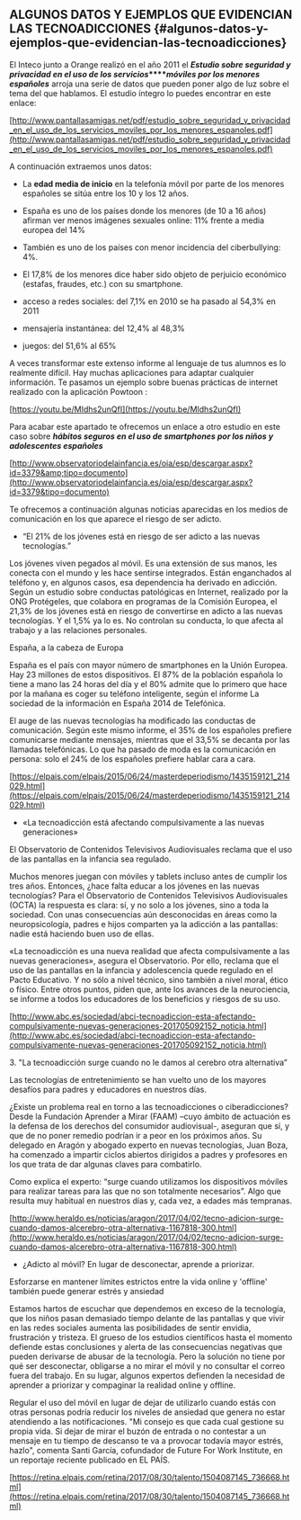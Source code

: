 ## ALGUNOS DATOS Y EJEMPLOS QUE EVIDENCIAN LAS TECNOADICCIONES {#algunos-datos-y-ejemplos-que-evidencian-las-tecnoadicciones}

El Inteco junto a Orange realizó en el año 2011 el **_Estudio sobre seguridad y privacidad en el uso de los servicios_****_móviles por los menores españoles_** arroja una serie de datos que pueden poner algo de luz sobre el tema del que hablamos. El estudio íntegro lo puedes encontrar en este enlace:

[http://www.pantallasamigas.net/pdf/estudio_sobre_seguridad_y_privacidad_en_el_uso_de_los_servicios_moviles_por_los_menores_espanoles.pdf](http://www.pantallasamigas.net/pdf/estudio_sobre_seguridad_y_privacidad_en_el_uso_de_los_servicios_moviles_por_los_menores_espanoles.pdf)

A continuación extraemos unos datos:

*   La **edad media de inicio** en la telefonía móvil por parte de los menores españoles se sitúa entre los 10 y los 12 años.

*   España es uno de los países donde los menores (de 10 a 16 años) afirman ver menos imágenes sexuales online: 11% frente a media europea del 14%

*   También es uno de los países con menor incidencia del ciberbullying: 4%.

*   El 17,8% de los menores dice haber sido objeto de perjuicio económico (estafas, fraudes, etc.) con su smartphone.

*   acceso a redes sociales: del 7,1% en 2010 se ha pasado al 54,3% en 2011

*   mensajería instantánea: del 12,4% al 48,3%

*   juegos: del 51,6% al 65%

A veces transformar este extenso informe al lenguaje de tus alumnos es lo realmente difícil. Hay muchas aplicaciones para adaptar cualquier información. Te pasamos un ejemplo sobre buenas prácticas de internet realizado con la aplicación Powtoon :

[https://youtu.be/MIdhs2unQfI](https://youtu.be/MIdhs2unQfI)

Para acabar este apartado te ofrecemos un enlace a otro estudio en este caso sobre **_hábitos seguros en el uso de smartphones por los niños y adolescentes españoles_**

[http://www.observatoriodelainfancia.es/oia/esp/descargar.aspx?id=3379&amp;tipo=documento](http://www.observatoriodelainfancia.es/oia/esp/descargar.aspx?id=3379&tipo=documento)

Te ofrecemos a continuación algunas noticias aparecidas en los medios de comunicación en los que aparece el riesgo de ser adicto.

*   “El 21% de los jóvenes está en riesgo de ser adicto a las nuevas tecnologías.”

Los jóvenes viven pegados al móvil. Es una extensión de sus manos, les conecta con el mundo y les hace sentirse integrados. Están enganchados al teléfono y, en algunos casos, esa dependencia ha derivado en adicción. Según un estudio sobre conductas patológicas en Internet, realizado por la ONG Protégeles, que colabora en programas de la Comisión Europea, el 21,3% de los jóvenes está en riesgo de convertirse en adicto a las nuevas tecnologías. Y el 1,5% ya lo es. No controlan su conducta, lo que afecta al trabajo y a las relaciones personales.

España, a la cabeza de Europa

España es el país con mayor número de smartphones en la Unión Europea. Hay 23 millones de estos dispositivos. El 87% de la población española lo tiene a mano las 24 horas del día y el 80% admite que lo primero que hace por la mañana es coger su teléfono inteligente, según el informe La sociedad de la información en España 2014 de Telefónica.

El auge de las nuevas tecnologías ha modificado las conductas de comunicación. Según este mismo informe, el 35% de los españoles prefiere comunicarse mediante mensajes, mientras que el 33,5% se decanta por las llamadas telefónicas. Lo que ha pasado de moda es la comunicación en persona: solo el 24% de los españoles prefiere hablar cara a cara.

[https://elpais.com/elpais/2015/06/24/masterdeperiodismo/1435159121_214029.html](https://elpais.com/elpais/2015/06/24/masterdeperiodismo/1435159121_214029.html)

*   «La tecnoadicción está afectando compulsivamente a las nuevas generaciones»

El Observatorio de Contenidos Televisivos Audiovisuales reclama que el uso de las pantallas en la infancia sea regulado.

Muchos menores juegan con móviles y tablets incluso antes de cumplir los tres años. Entonces, ¿hace falta educar a los jóvenes en las nuevas tecnologías? Para el Observatorio de Contenidos Televisivos Audiovisuales (OCTA) la respuesta es clara: sí, y no solo a los jóvenes, sino a toda la sociedad. Con unas consecuencias aún desconocidas en áreas como la neuropsicología, padres e hijos comparten ya la adicción a las pantallas: nadie está haciendo buen uso de ellas.

«La tecnoadicción es una nueva realidad que afecta compulsivamente a las nuevas generaciones», asegura el Observatorio. Por ello, reclama que el uso de las pantallas en la infancia y adolescencia quede regulado en el Pacto Educativo. Y no sólo a nivel técnico, sino también a nivel moral, ético o físico. Entre otros puntos, piden que, ante los avances de la neurociencia, se informe a todos los educadores de los beneficios y riesgos de su uso.

[http://www.abc.es/sociedad/abci-tecnoadiccion-esta-afectando-compulsivamente-nuevas-generaciones-201705092152_noticia.html](http://www.abc.es/sociedad/abci-tecnoadiccion-esta-afectando-compulsivamente-nuevas-generaciones-201705092152_noticia.html)

3\. &quot;La tecnoadicción surge cuando no le damos al cerebro otra alternativa”

Las tecnologías de entretenimiento se han vuelto uno de los mayores desafíos para padres y educadores en nuestros días.

¿Existe un problema real en torno a las tecnoadicciones o ciberadicciones? Desde la Fundación Aprender a Mirar (FAAM) –cuyo ámbito de actuación es la defensa de los derechos del consumidor audiovisual-, aseguran que sí, y que de no poner remedio podrían ir a peor en los próximos años. Su delegado en Aragón y abogado experto en nuevas tecnologías, Juan Boza, ha comenzado a impartir ciclos abiertos dirigidos a padres y profesores en los que trata de dar algunas claves para combatirlo.

Como explica el experto: “surge cuando utilizamos los dispositivos móviles para realizar tareas para las que no son totalmente necesarios”. Algo que resulta muy habitual en nuestros días y, cada vez, a edades más tempranas.

[http://www.heraldo.es/noticias/aragon/2017/04/02/tecno-adicion-surge-cuando-damos-alcerebro-otra-alternativa-1167818-300.html](http://www.heraldo.es/noticias/aragon/2017/04/02/tecno-adicion-surge-cuando-damos-alcerebro-otra-alternativa-1167818-300.html)

*   ¿Adicto al móvil? En lugar de desconectar, aprende a priorizar.

Esforzarse en mantener límites estrictos entre la vida online y &#039;offline&#039; también puede generar estrés y ansiedad

Estamos hartos de escuchar que dependemos en exceso de la tecnología, que los niños pasan demasiado tiempo delante de las pantallas y que vivir en las redes sociales aumenta las posibilidades de sentir envidia, frustración y tristeza. El grueso de los estudios científicos hasta el momento defiende estas conclusiones y alerta de las consecuencias negativas que pueden derivarse de abusar de la tecnología. Pero la solución no tiene por qué ser desconectar, obligarse a no mirar el móvil y no consultar el correo fuera del trabajo. En su lugar, algunos expertos defienden la necesidad de aprender a priorizar y compaginar la realidad online y offline.

Regular el uso del móvil en lugar de dejar de utilizarlo cuando estás con otras personas podría reducir los niveles de ansiedad que genera no estar atendiendo a las notificaciones. &quot;Mi consejo es que cada cual gestione su propia vida. Si dejar de mirar el buzón de entrada o no contestar a un mensaje en tu tiempo de descanso te va a provocar todavía mayor estrés, hazlo&quot;, comenta Santi García, cofundador de Future For Work Institute, en un reportaje reciente publicado en EL PAÍS.

[https://retina.elpais.com/retina/2017/08/30/talento/1504087145_736668.html](https://retina.elpais.com/retina/2017/08/30/talento/1504087145_736668.html)